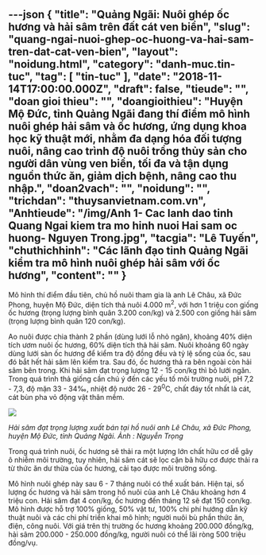 ---json
{
    "title": "Quảng Ngãi: Nuôi ghép ốc hương và hải sâm trên đất cát ven biển",
    "slug": "quang-ngai-nuoi-ghep-oc-huong-va-hai-sam-tren-dat-cat-ven-bien",
    "layout": "noidung.html",
    "category": "danh-muc.tin-tuc",
    "tag": [
        "tin-tuc"
    ],
    "date": "2018-11-14T17:00:00.000Z",
    "draft": false,
    "tieude": "",
    "doan gioi thieu": "",
    "doangioithieu": "Huyện Mộ Đức, tỉnh Quảng Ngãi đang thí điểm mô hình nuôi ghép hải sâm và ốc hương, ứng dụng khoa học kỹ thuật mới, nhằm đa dạng hóa đối tượng nuôi, nâng cao trình độ nuôi trồng thủy sản cho người dân vùng ven biển, tối đa và tận dụng nguồn thức ăn, giảm dịch bệnh, nâng cao thu nhập.",
    "doan2vach": "",
    "noidung": "",
    "trichdan": "thuysanvietnam.com.vn",
    "Anhtieude": "/img/Anh 1- Cac lanh dao tinh Quang Ngai kiem tra mo hinh nuoi Hai sam oc huong- Nguyen Trong.jpg",
    "tacgia": "Lê Tuyến",
    "chuthichhinh": "Các lãnh đạo tỉnh Quảng Ngãi kiểm tra mô hình nuôi ghép hải sâm với ốc hương",
    "__content__": ""
}
---
<p>M&ocirc; h&igrave;nh th&iacute; điểm đầu ti&ecirc;n, chủ hồ nu&ocirc;i tham gia l&agrave; anh L&ecirc; Ch&acirc;u, x&atilde; Đức Phong, huyện Mộ Đức, diện t&iacute;ch thả nu&ocirc;i 4.000 m<sup>2</sup>, với hơn 1 triệu con giống ốc hương (trọng lượng b&igrave;nh qu&acirc;n 3.200 con/kg) v&agrave; 2.500 con giống hải s&acirc;m (trọng lượng b&igrave;nh qu&acirc;n 120 con/kg).</p>

<p>Ao nu&ocirc;i được chia th&agrave;nh 2 phần (d&ugrave;ng lưới lỗ nhỏ ngăn), khoảng 40% diện t&iacute;ch ươm nu&ocirc;i ốc hương, 60% diện t&iacute;ch thả hải s&acirc;m. Nu&ocirc;i khoảng 60 ng&agrave;y d&ugrave;ng lưới s&agrave;n ốc hương để kiểm tra độ đồng đều v&agrave; tỷ lệ sống của ốc, sau đ&oacute; bắt hết hải s&acirc;m l&ecirc;n kiểm tra. Sau đ&oacute;, ốc hương thả ra b&ecirc;n ngo&agrave;i c&ograve;n hải s&acirc;m b&ecirc;n trong. Khi hải s&acirc;m đạt trọng lượng 12 - 15 con/kg th&igrave; bỏ lưới ngăn. Trong qu&aacute; tr&igrave;nh thả giống cần ch&uacute; &yacute; đến c&aacute;c yếu tố m&ocirc;i trường nu&ocirc;i, pH 7,2 - 7,3, độ mặn 33 - 34&permil;, nhiệt độ nước 26 - 29<sup>0</sup>C, chất đ&aacute;y tốt nhất l&agrave; c&aacute;t, c&aacute;t b&ugrave;n pha vỏ động vật th&acirc;n mềm.</p>

<p><img src="http://thuysanvietnam.com.vn/uploads/article2/baiviet/nuoitrong/Anh%202-%20Hai%20sam%20cua%20mo%20hinh%20anh%20Le%20Chau%20huyen%20Mo%20Duc%20tinh%20Quang%20Nga-%20Nguyen%20Trong.jpg" /></p>

<p><em>Hải s&acirc;m đạt trọng lượng xuất b&aacute;n tại hồ nu&ocirc;i anh L&ecirc; Ch&acirc;u, x&atilde; Đức Phong, huyện Mộ Đức, tỉnh Quảng Ng&atilde;i. Ảnh : Nguyễn Trọng&nbsp;</em></p>

<p>Trong qu&aacute; tr&igrave;nh nu&ocirc;i, ốc hương sẽ thải ra một lượng lớn chất hữu cơ dễ g&acirc;y &ocirc; nhiễm m&ocirc;i trường, tuy nhi&ecirc;n, hải s&acirc;m c&aacute;t sẽ lọc cặn b&atilde; hữu cơ được thải ra từ thức ăn dư thừa của ốc hương, cải tạo được m&ocirc;i trường sống.</p>

<p>M&ocirc; h&igrave;nh nu&ocirc;i gh&eacute;p n&agrave;y sau 6 - 7 th&aacute;ng nu&ocirc;i c&oacute; thể xuất b&aacute;n. Hiện tại, số lượng ốc hương v&agrave; hải s&acirc;m trong hồ nu&ocirc;i của anh L&ecirc; Ch&acirc;u khoảng hơn 4 triệu con. Hải s&acirc;m đạt 4 con/kg, ốc hương đến th&aacute;ng 12 sẽ đạt 150 con/kg. M&ocirc; h&igrave;nh được hỗ trợ 100% giống, 50% vật tư, 100% chi ph&iacute; hướng dẫn kỹ thuật nu&ocirc;i v&agrave; c&aacute;c chi ph&iacute; triển khai m&ocirc; h&igrave;nh; người nu&ocirc;i b&ugrave; phần thức ăn, điện, c&ocirc;ng nu&ocirc;i. Với gi&aacute; tr&ecirc;n thị trường ốc hương khoảng 200.000 đồng/kg, hải s&acirc;m 200.000 - 250.000 đồng/kg, người nu&ocirc;i c&oacute; thể l&atilde;i r&ograve;ng 500 triệu đồng/vụ.</p>
